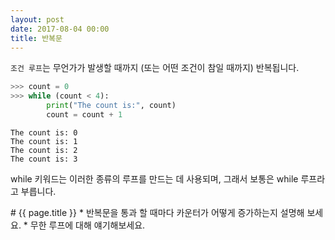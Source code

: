 ```yaml
---
layout: post
date: 2017-08-04 00:00
title: 반복문
---
```


<div id="ppt" markdown="1">

`조건 루프`는 무언가가 발생할 때까지 (또는 어떤 조건이 참일 때까지) 반복됩니다.


```python
>>> count = 0
>>> while (count < 4):
        print("The count is:", count)
        count = count + 1
```

```
The count is: 0
The count is: 1
The count is: 2
The count is: 3
```

while 키워드는 이러한 종류의 루프를 만드는 데 사용되며,
그래서 보통은 while 루프라고 부릅니다.
</div>


<div id="desc" markdown="1">
# {{ page.title }}
* 반복문을 통과 할 때마다 카운터가 어떻게 증가하는지 설명해 보세요. 
* 무한 루프에 대해 얘기해보세요.
</div>